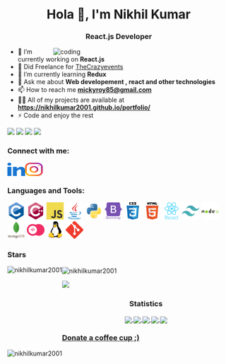<h1 align="center">Hola 🤍, I'm Nikhil Kumar</h1>
<h3 align="center">React.js Developer</h3>

<img align="right" width="400" src="https://33.media.tumblr.com/1e568035178b1f4f13559a7068172319/tumblr_ninugsLO3F1tgyrb1o1_500.gif" alt="coding" />

- 🔭 I’m currently working on **React.js**
- 🤝 Did Freelance for [TheCrazyevents](https://www.thecrazyevents.com/)
- 🌱 I’m currently learning **Redux**
- 💬 Ask me about **Web developement , react and other technologies**
- 📫 How to reach me **mickyroy85@gmail.com**
- 👨‍💻 All of my projects are available at **https://nikhilkumar2001.github.io/portfolio/**
- ⚡ Code and enjoy the rest




<div> <a href="https://www.linkedin.com/in/nikhil-kumar-467ba5185" target="_blank"><img src="https://img.shields.io/badge/LinkedIn-0077B5?style=for-the-badge&logo=linkedin&logoColor=white" target="_blank"></a>
<a href="https://github.com/nikhilkumar2001" target="_blank"><img src="https://img.shields.io/badge/GitHub-100000?style=for-the-badge&logo=github&logoColor=white" target="_blank"></a>
<a href="https://instagram.com/nik_shakya" target="_blank"><img src="https://img.shields.io/badge/Instagram-E4405F?style=for-the-badge&logo=instagram&logoColor=white" target="_blank"></a>
<a href = "mailto:mickyroy85@gmail.com"><img src="https://img.shields.io/badge/-Gmail-%23333?style=for-the-badge&logo=gmail&logoColor=white" target="_blank"></a>
</div><h3 align="left">Connect with me:</h3>
<p align="left">
<a href="https://linkedin.com/in/nikhil-kumar-467ba5185" target="blank"><img align="center" src="https://raw.githubusercontent.com/teamedwardforever/Readme-Generator/71f25dd8b98329b168142a6b782a107b75eab178/svg/Social/linked-in-alt.svg" alt="nikhilkumar" height="30" width="40" /></a><a href="https://instagram.com/nik_shakya" target="blank"><img align="center" src="https://raw.githubusercontent.com/teamedwardforever/Readme-Generator/71f25dd8b98329b168142a6b782a107b75eab178/svg/Social/instagram.svg" alt="nik_shakya" height="30" width="40" /></a></p>

<h3 align="left">Languages and Tools:</h3>
<p align="left">
<img src="https://raw.githubusercontent.com/teamedwardforever/Readme-Generator/71f25dd8b98329b168142a6b782a107b75eab178/svg/Skills/Languages/c-original.svg" alt="C" width="40" height="40"/>
<img src="https://raw.githubusercontent.com/teamedwardforever/Readme-Generator/71f25dd8b98329b168142a6b782a107b75eab178/svg/Skills/Languages/cplusplus-original.svg" alt="CPP" width="40" height="40"/>
<img src="https://raw.githubusercontent.com/teamedwardforever/Readme-Generator/71f25dd8b98329b168142a6b782a107b75eab178/svg/Skills/Languages/javascript-original.svg" alt="Javascript" width="40" height="40"/>
<img src="https://raw.githubusercontent.com/teamedwardforever/Readme-Generator/71f25dd8b98329b168142a6b782a107b75eab178/svg/Skills/Languages/java-original.svg" alt="Java" width="40" height="40"/>
<img src="https://raw.githubusercontent.com/teamedwardforever/Readme-Generator/71f25dd8b98329b168142a6b782a107b75eab178/svg/Skills/Languages/python-original.svg" alt="Python" width="40" height="40"/>
<img src="https://raw.githubusercontent.com/teamedwardforever/Readme-Generator/71f25dd8b98329b168142a6b782a107b75eab178/svg/Skills/Frontend/bootstrap-plain-wordmark.svg" alt="Bootstrap" width="40" height="40"/>
<img src="https://raw.githubusercontent.com/teamedwardforever/Readme-Generator/71f25dd8b98329b168142a6b782a107b75eab178/svg/Skills/Frontend/css3-original-wordmark.svg" alt="Css" width="40" height="40"/>
<img src="https://raw.githubusercontent.com/teamedwardforever/Readme-Generator/71f25dd8b98329b168142a6b782a107b75eab178/svg/Skills/Frontend/html5-original-wordmark.svg" alt="HTML" width="40" height="40"/>
<img src="https://raw.githubusercontent.com/teamedwardforever/Readme-Generator/71f25dd8b98329b168142a6b782a107b75eab178/svg/Skills/Frontend/react-original-wordmark.svg" alt="React" width="40" height="40"/>
<img src="https://raw.githubusercontent.com/teamedwardforever/Readme-Generator/71f25dd8b98329b168142a6b782a107b75eab178/svg/Skills/Frontend/tailwindcss-icon.svg" alt="Tailwindcss" width="40" height="40"/>
<img src="https://raw.githubusercontent.com/teamedwardforever/Readme-Generator/71f25dd8b98329b168142a6b782a107b75eab178/svg/Skills/Backend/nodejs-original-wordmark.svg" alt="NodeJs" width="40" height="40"/>
<img src="https://raw.githubusercontent.com/teamedwardforever/Readme-Generator/71f25dd8b98329b168142a6b782a107b75eab178/svg/Skills/Database/mongodb-original-wordmark.svg" alt="Mongodb" width="40" height="40"/>
<img src="https://raw.githubusercontent.com/teamedwardforever/Readme-Generator/71f25dd8b98329b168142a6b782a107b75eab178/svg/Skills/BackendService/appwriteio-icon.svg" alt="Appwrite" width="40" height="40"/>
<img src="https://raw.githubusercontent.com/teamedwardforever/Readme-Generator/71f25dd8b98329b168142a6b782a107b75eab178/svg/Skills/Other/linux-original.svg" alt="Linux" width="40" height="40"/>
<img src="https://raw.githubusercontent.com/teamedwardforever/Readme-Generator/71f25dd8b98329b168142a6b782a107b75eab178/svg/Skills/Other/git-scm-icon.svg" alt="Git" width="40" height="40"/>
</p>


<h3 align="left">Stars</h3>
<img align="left" height="180em" src="https://github-readme-stats.vercel.app/api/top-langs/?username=nikhilkumar2001&layout=compact&theme=transparent" alt=nikhilkumar2001 />

<p><img align="center" height="180em" src="https://github-readme-streak-stats.herokuapp.com/?user=nikhilkumar2001&theme=" alt="nikhilkumar2001" /></p>

<img src="https://user-images.githubusercontent.com/73097560/115834477-dbab4500-a447-11eb-908a-139a6edaec5c.gif"><h3 align="center">Statistics</h3>
<div align="center">
<a href="https://github.com/nikhilkumar2001">
<img align="center" src="http://github-profile-summary-cards.vercel.app/api/cards/stats?username=nikhilkumar2001&theme=2077" height="180em" />
<img align="center" src="http://github-profile-summary-cards.vercel.app/api/cards/most-commit-language?username=nikhilkumar2001&theme=2077" height="180em" />
<img align="center" src="http://github-profile-summary-cards.vercel.app/api/cards/repos-per-language?username=nikhilkumar2001&theme=2077" height="180em" />
<img align="center" src="http://github-profile-summary-cards.vercel.app/api/cards/productive-time?username=nikhilkumar2001&theme=2077" height="180em" />
<img align="center" src="http://github-profile-summary-cards.vercel.app/api/cards/profile-details?username=nikhilkumar2001&theme=2077" height="180em" />
</div>

<h3 align="left">Donate a coffee cup ;)</h3>
<p><a href="https://ko-fi.com/nikhilkumar2001"> <img align="left" src="https://cdn.ko-fi.com/cdn/kofi3.png?v=3" height="50" width="210" alt="nikhilkumar2001" /></a></p><br><br>
